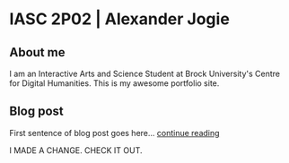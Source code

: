 # IASC 2P02 | Alexander Jogie

## About me

I am an Interactive Arts and Science Student at Brock University's Centre for Digital Humanities. This is my awesome portfolio site.

[](imagez/Uchiha-Clan-750x422.jpg)

## Blog post

First sentence of blog post goes here... [continue reading](blog)

I MADE A CHANGE. CHECK IT OUT.
